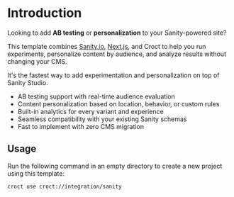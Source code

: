 # Introduction

Looking to add **AB testing** or **personalization** to your Sanity-powered site?

This template
combines [Sanity.io](https://www.sanity.io/?utm_source=croct), [Next.js](https://nextjs.org/?utm_source=croct), and
Croct to help you run experiments, personalize content by audience, and analyze results without changing your CMS.

It's the fastest way to add experimentation and personalization on top of Sanity Studio.

* AB testing support with real-time audience evaluation
* Content personalization based on location, behavior, or custom rules
* Built-in analytics for every variant and experience
* Seamless compatibility with your existing Sanity schemas
* Fast to implement with zero CMS migration

## Usage

Run the following command in an empty directory to create a new project using this template:

```croct-cmd
croct use croct://integration/sanity
```
